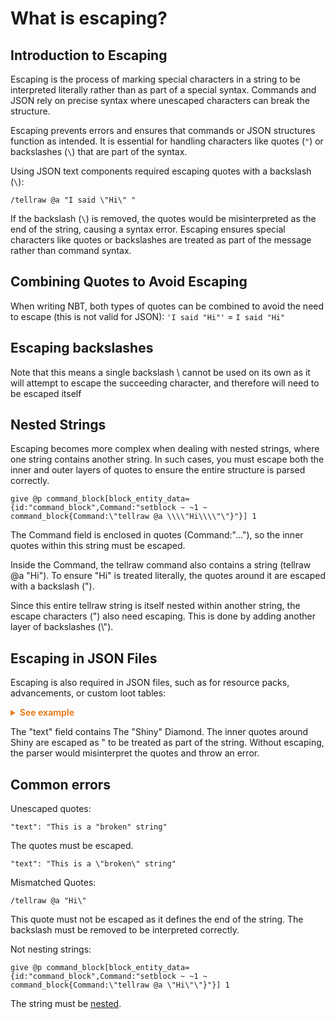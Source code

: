 # What is escaping?
## Introduction to Escaping
Escaping is the process of marking special characters in a string to be interpreted literally rather than as part of a special syntax. Commands and JSON rely on precise syntax where unescaped characters can break the structure.

Escaping prevents errors and ensures that commands or JSON structures function as intended. It is essential for handling characters like quotes (`"`) or backslashes (`\`) that are part of the syntax.

Using JSON text components required escaping quotes with a backslash (`\`):

```mcfunction
/tellraw @a "I said \"Hi\" "
```

If the backslash (`\`) is removed, the quotes would be misinterpreted as the end of the string, causing a syntax error. Escaping ensures special characters like quotes or backslashes are treated as part of the message rather than command syntax.

## Combining Quotes to Avoid Escaping
When writing NBT, both types of quotes can be combined to avoid the need to escape (this is not valid for JSON): `'I said "Hi"'` = `I said "Hi"`

## Escaping backslashes
Note that this means a single backslash \ cannot be used on its own as it will attempt to escape the succeeding character, and therefore will need to be escaped itself

## Nested Strings
Escaping becomes more complex when dealing with nested strings, where one string contains another string. In such cases, you must escape both the inner and outer layers of quotes to ensure the entire structure is parsed correctly.

```mcfunction
give @p command_block[block_entity_data={id:"command_block",Command:"setblock ~ ~1 ~ command_block{Command:\"tellraw @a \\\\"Hi\\\\"\"}"}] 1
```

The Command field is enclosed in quotes (Command:"..."), so the inner quotes within this string must be escaped.

Inside the Command, the tellraw command also contains a string (tellraw @a "Hi"). To ensure "Hi" is treated literally, the quotes around it are escaped with a backslash (\").

Since this entire tellraw string is itself nested within another string, the escape characters (\") also need escaping. This is done by adding another layer of backslashes (\\\").

## Escaping in JSON Files
Escaping is also required in JSON files, such as for resource packs, advancements, or custom loot tables:

<details markdown="1">
  <summary style="color: #e67e22; font-weight: bold;">See example</summary>

```json
{
  "type": "minecraft:block",
  "pools": [
    {
      "rolls": 1,
      "entries": [
        {
          "type": "minecraft:item",
          "name": "minecraft:diamond",
          "functions": [
            {
              "function": "minecraft:set_name",
              "name": {
                "text": "The \"Shiny\" Diamond",
              }
            }
          ]
        }
      ]
    }
  ]
}
```

</details>

The "text" field contains The "Shiny" Diamond. The inner quotes around Shiny are escaped as \" to be treated as part of the string. Without escaping, the parser would misinterpret the quotes and throw an error.

## Common errors

Unescaped quotes:

```
"text": "This is a "broken" string"
```

The quotes must be escaped.

```
"text": "This is a \"broken\" string"
```

Mismatched Quotes:

```mcfunction
/tellraw @a "Hi\"
```

This quote must not be escaped as it defines the end of the string. The backslash must be removed to be interpreted correctly.

Not nesting strings:

```mcfunction
give @p command_block[block_entity_data={id:"command_block",Command:"setblock ~ ~1 ~ command_block{Command:\"tellraw @a \"Hi\"\"}"}] 1
```

The string must be [nested](#nested-strings).